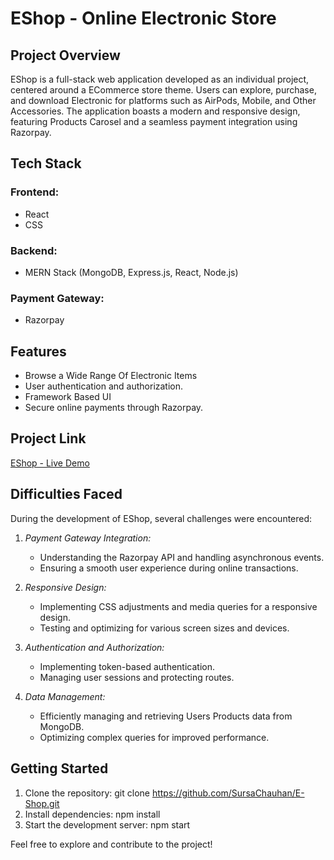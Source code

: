 # EShop - Online Electronic Store

## Project Overview

EShop is a full-stack web application developed as an individual project, centered around a ECommerce store theme. Users can explore, purchase, and download Electronic for platforms such as AirPods, Mobile, and Other Accessories. The application boasts a modern and responsive design, featuring Products Carosel and a seamless payment integration using Razorpay.

## Tech Stack

### Frontend:
- React
- CSS

### Backend:
- MERN Stack (MongoDB, Express.js, React, Node.js)

### Payment Gateway:
- Razorpay

## Features

- Browse a Wide Range Of Electronic Items
- User authentication and authorization.
- Framework Based UI
- Secure online payments through Razorpay.

## Project Link

[EShop - Live Demo](https://65c1db9ddf583a48fd7a29a9--guileless-travesseiro-d925d9.netlify.app/)

## Difficulties Faced

During the development of EShop, several challenges were encountered:

1. *Payment Gateway Integration:*
   - Understanding the Razorpay API and handling asynchronous events.
   - Ensuring a smooth user experience during online transactions.

2. *Responsive Design:*
   - Implementing CSS adjustments and media queries for a responsive design.
   - Testing and optimizing for various screen sizes and devices.

3. *Authentication and Authorization:*
   - Implementing token-based authentication.
   - Managing user sessions and protecting routes.

4. *Data Management:*
   - Efficiently managing and retrieving Users Products data from MongoDB.
   - Optimizing complex queries for improved performance.

## Getting Started

1. Clone the repository: git clone https://github.com/SursaChauhan/E-Shop.git
2. Install dependencies: npm install
3. Start the development server: npm start

Feel free to explore and contribute to the project!
